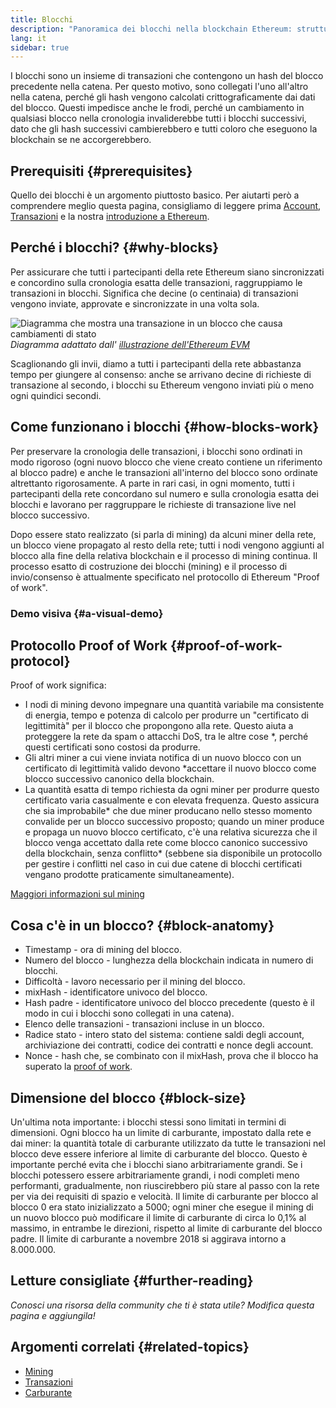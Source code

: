 ```yaml
---
title: Blocchi
description: "Panoramica dei blocchi nella blockchain Ethereum: struttura dati, a cosa servono e come sono fatti."
lang: it
sidebar: true
---
```


I blocchi sono un insieme di transazioni che contengono un hash del blocco precedente nella catena. Per questo motivo, sono collegati l'uno all'altro nella catena, perché gli hash vengono calcolati crittograficamente dai dati del blocco. Questi impedisce anche le frodi, perché un cambiamento in qualsiasi blocco nella cronologia invaliderebbe tutti i blocchi successivi, dato che gli hash successivi cambierebbero e tutti coloro che eseguono la blockchain se ne accorgerebbero.

## Prerequisiti {#prerequisites}

Quello dei blocchi è un argomento piuttosto basico. Per aiutarti però a comprendere meglio questa pagina, consigliamo di leggere prima [Account](/developers/docs/accounts/), [Transazioni](/developers/docs/transactions/) e la nostra [introduzione a Ethereum](/developers/docs/intro-to-ethereum/).

## Perché i blocchi? {#why-blocks}

Per assicurare che tutti i partecipanti della rete Ethereum siano sincronizzati e concordino sulla cronologia esatta delle transazioni, raggruppiamo le transazioni in blocchi. Significa che decine (o centinaia) di transazioni vengono inviate, approvate e sincronizzate in una volta sola.

![Diagramma che mostra una transazione in un blocco che causa cambiamenti di stato](../../../../../developers/docs/blocks/tx-block.png) _Diagramma adattato dall' [illustrazione dell'Ethereum EVM](https://takenobu-hs.github.io/downloads/ethereum_evm_illustrated.pdf)_

Scaglionando gli invii, diamo a tutti i partecipanti della rete abbastanza tempo per giungere al consenso: anche se arrivano decine di richieste di transazione al secondo, i blocchi su Ethereum vengono inviati più o meno ogni quindici secondi.

## Come funzionano i blocchi {#how-blocks-work}

Per preservare la cronologia delle transazioni, i blocchi sono ordinati in modo rigoroso (ogni nuovo blocco che viene creato contiene un riferimento al blocco padre) e anche le transazioni all'interno del blocco sono ordinate altrettanto rigorosamente. A parte in rari casi, in ogni momento, tutti i partecipanti della rete concordano sul numero e sulla cronologia esatta dei blocchi e lavorano per raggruppare le richieste di transazione live nel blocco successivo.

Dopo essere stato realizzato (si parla di mining) da alcuni miner della rete, un blocco viene propagato al resto della rete; tutti i nodi vengono aggiunti al blocco alla fine della relativa blockchain e il processo di mining continua. Il processo esatto di costruzione dei blocchi (mining) e il processo di invio/consenso è attualmente specificato nel protocollo di Ethereum "Proof of work".

### Demo visiva {#a-visual-demo}

<YouTube id="_160oMzblY8" />

## Protocollo Proof of Work {#proof-of-work-protocol}

Proof of work significa:

- I nodi di mining devono impegnare una quantità variabile ma consistente di energia, tempo e potenza di calcolo per produrre un "certificato di legittimità" per il blocco che propongono alla rete. Questo aiuta a proteggere la rete da spam o attacchi DoS, tra le altre cose \*, perché questi certificati sono costosi da produrre.
- Gli altri miner a cui viene inviata notifica di un nuovo blocco con un certificato di legittimità valido devono \*accettare il nuovo blocco come blocco successivo canonico della blockchain.
- La quantità esatta di tempo richiesta da ogni miner per produrre questo certificato varia casualmente e con elevata frequenza. Questo assicura che sia improbabile* che due miner producano nello stesso momento convalide per un blocco successivo proposto; quando un miner produce e propaga un nuovo blocco certificato, c'è una relativa sicurezza che il blocco venga accettato dalla rete come blocco canonico successivo della blockchain, senza conflitto* (sebbene sia disponibile un protocollo per gestire i conflitti nel caso in cui due catene di blocchi certificati vengano prodotte praticamente simultaneamente).

[Maggiori informazioni sul mining](/developers/docs/consensus-mechanisms/pow/mining/)

## Cosa c'è in un blocco? {#block-anatomy}

- Timestamp - ora di mining del blocco.
- Numero del blocco - lunghezza della blockchain indicata in numero di blocchi.
- Difficoltà - lavoro necessario per il mining del blocco.
- mixHash - identificatore univoco del blocco.
- Hash padre - identificatore univoco del blocco precedente (questo è il modo in cui i blocchi sono collegati in una catena).
- Elenco delle transazioni - transazioni incluse in un blocco.
- Radice stato - intero stato del sistema: contiene saldi degli account, archiviazione dei contratti, codice dei contratti e nonce degli account.
- Nonce - hash che, se combinato con il mixHash, prova che il blocco ha superato la [proof of work](/developers/docs/consensus-mechanisms/pow/).

## Dimensione del blocco {#block-size}

Un'ultima nota importante: i blocchi stessi sono limitati in termini di dimensioni. Ogni blocco ha un limite di carburante, impostato dalla rete e dai miner: la quantità totale di carburante utilizzato da tutte le transazioni nel blocco deve essere inferiore al limite di carburante del blocco. Questo è importante perché evita che i blocchi siano arbitrariamente grandi. Se i blocchi potessero essere arbitrariamente grandi, i nodi completi meno performanti, gradualmente, non riuscirebbero più stare al passo con la rete per via dei requisiti di spazio e velocità. Il limite di carburante per blocco al blocco 0 era stato inizializzato a 5000; ogni miner che esegue il mining di un nuovo blocco può modificare il limite di carburante di circa lo 0,1% al massimo, in entrambe le direzioni, rispetto al limite di carburante del blocco padre. Il limite di carburante a novembre 2018 si aggirava intorno a 8.000.000.

## Letture consigliate {#further-reading}

_Conosci una risorsa della community che ti è stata utile? Modifica questa pagina e aggiungila!_

## Argomenti correlati {#related-topics}

- [Mining](/developers/docs/consensus-mechanisms/pow/mining/)
- [Transazioni](/developers/docs/transactions/)
- [Carburante](/developers/docs/gas/)
